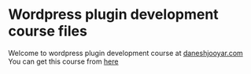 # Wordpress plugin development course files
Welcome to wordpress plugin development course at [daneshjooyar.com](https://daneshjooyar.com)
You can get this course from [here](https://www.daneshjooyar.com/%D8%A2%D9%85%D9%88%D8%B2%D8%B4-%D8%B5%D9%81%D8%B1-%D8%AA%D8%A7-%D8%B5%D8%AF-%D8%A7%D9%81%D8%B2%D9%88%D9%86%D9%87-%D9%86%D9%88%DB%8C%D8%B3%DB%8C-%D9%88%D8%B1%D8%AF%D9%BE%D8%B1%D8%B3/?utm_source=hamedmoody&utm_medium=github&utm_campaign=wordpress-plugin-development&utm_term=readme)